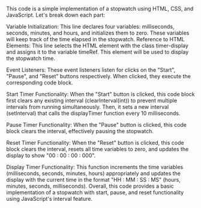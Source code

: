 This code is a simple implementation of a stopwatch using HTML, CSS, and JavaScript. Let's break down each part:

Variable Initialization: This line declares four variables: milliseconds, seconds, minutes, and hours, and initializes them to zero. These variables will keep track of the time elapsed in the stopwatch.
Reference to HTML Elements: This line selects the HTML element with the class timer-display and assigns it to the variable timeRef. This element will be used to display the stopwatch time.

Event Listeners: These event listeners listen for clicks on the "Start", "Pause", and "Reset" buttons respectively. When clicked, they execute the corresponding code block.

Start Timer Functionality: When the "Start" button is clicked, this code block first clears any existing interval (clearInterval(int)) to prevent multiple intervals from running simultaneously. Then, it sets a new interval (setInterval) that calls the displayTimer function every 10 milliseconds.

Pause Timer Functionality: When the "Pause" button is clicked, this code block clears the interval, effectively pausing the stopwatch.

Reset Timer Functionality: When the "Reset" button is clicked, this code block clears the interval, resets all time variables to zero, and updates the display to show "00 : 00 : 00 : 000".

Display Timer Functionality: This function increments the time variables (milliseconds, seconds, minutes, hours) appropriately and updates the display with the current time in the format "HH : MM : SS : MS" (hours, minutes, seconds, milliseconds).
Overall, this code provides a basic implementation of a stopwatch with start, pause, and reset functionality using JavaScript's interval feature.
